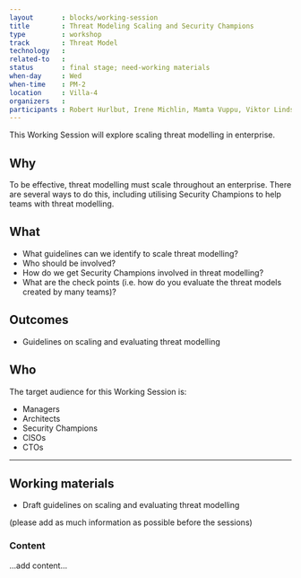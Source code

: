 ```yaml
---
layout       : blocks/working-session
title        : Threat Modeling Scaling and Security Champions
type         : workshop
track        : Threat Model
technology   :
related-to   :
status       : final stage; need-working materials
when-day     : Wed
when-time    : PM-2
location     : Villa-4
organizers   :
participants : Robert Hurlbut, Irene Michlin, Mamta Vuppu, Viktor Lindström
---
```


This Working Session will explore scaling threat modelling in enterprise.

## Why

To be effective, threat modelling must scale throughout an enterprise. There are several ways to do this, including utilising Security Champions to help teams with threat modelling.

## What

- What guidelines can we identify to scale threat modelling?
- Who should be involved? 
- How do we get Security Champions involved in threat modelling?
- What are the check points (i.e. how do you evaluate the threat models created by many teams)?

## Outcomes

- Guidelines on scaling and evaluating threat modelling

## Who

The target audience for this Working Session is:

 -  Managers
 -  Architects
 -  Security Champions
 -  CISOs
 -  CTOs
 
 --- 

## Working materials

- Draft guidelines on scaling and evaluating threat modelling

(please add as much information as possible before the sessions)

### Content

...add content...

